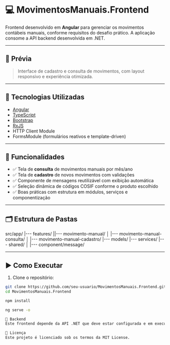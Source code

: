 # 💻 MovimentosManuais.Frontend

Frontend desenvolvido em **Angular** para gerenciar os movimentos contábeis manuais, conforme requisitos do desafio prático. A aplicação consome a API backend desenvolvida em .NET.

---

## 📸 Prévia

> Interface de cadastro e consulta de movimentos, com layout responsivo e experiência otimizada.

---

## 🧰 Tecnologias Utilizadas

- [Angular ](https://angular.io/)
- [TypeScript](https://www.typescriptlang.org/)
- [Bootstrap ](https://getbootstrap.com/)
- [RxJS](https://rxjs.dev/)
- HTTP Client Module
- FormsModule (formulários reativos e template-driven)

---

## 🎯 Funcionalidades

- ✅ Tela de **consulta** de movimentos manuais por mês/ano
- ✅ Tela de **cadastro** de novos movimentos com validações
- ✅ Componente de mensagens reutilizável com exibição automática
- ✅ Seleção dinâmica de códigos COSIF conforme o produto escolhido
- ✅ Boas práticas com estrutura em módulos, serviços e componentização

---

## 🗂️ Estrutura de Pastas

src/app/
|--- features/
||--- movimento-manual/
│  |--- movimento-manual-consulta/
│  |--- movimento-manual-cadastro/
|--- models/
|--- services/
|--- shared/
│ |--- component/message/

---

## ▶️ Como Executar

1. Clone o repositório:

```bash
git clone https://github.com/seu-usuario/MovimentosManuais.Frontend.git
cd MovimentosManuais.Frontend

npm install

ng serve -o

🔗 Backend
Este frontend depende da API .NET que deve estar configurada e em execução.

📄 Licença
Este projeto é licenciado sob os termos da MIT License.
